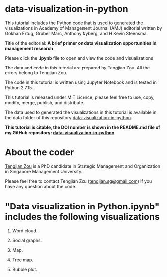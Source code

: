 # data-visualization-in-python

This tutorial includes the Python code that is used to generated the visualizations in Academy of Management Journal (AMJ) editorial written by Gokhan Ertug, Gruber Marc, Anthony Nyberg, and H Kevin Steensma.

Title of the editorial: **A brief primer on data visualization opportunities in management research**

Please click the **.ipynb** file to open and view the code and visualizations

The data and code in this tutorial are prepared by Tengjian Zou. All the errors belong to Tengjian Zou.

The code in this tutorial is written using Jupyter Notebook and is tested in Python 2.7.15. 

This tutorial is released under MIT Licence, please feel free to use, copy, modify, merge, publish, and distribute.

The data used to generated the visualizations in this tutorial is available in the data folder of this repository [data-visualization-in-python](https://github.com/tengjian-zou/data-visualization-in-python).

**This tutorial is citable, the DOI number is shown in the README.md file of my GitHub repository: [data-visualization-in-python](https://github.com/tengjian-zou/data-visualization-in-python)**

# About the coder

[Tengjian Zou](https://www.researchgate.net/profile/Tengjian_Zou) is a PhD candidate in Strategic Management and Organization in Singapore Management University.

Please feel free to contact Tengjian Zou (tengjian.sg@gmail.com) if you have any question about the code.

# "Data visualization in Python.ipynb" includes the following visualizations

1. Word cloud.

2. Social graphs.

3. Map.

4. Tree map.

5. Bubble plot.
